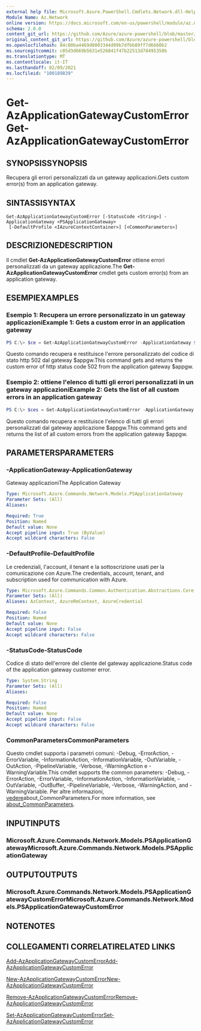 ```yaml
---
external help file: Microsoft.Azure.PowerShell.Cmdlets.Network.dll-Help.xml
Module Name: Az.Network
online version: https://docs.microsoft.com/en-us/powershell/module/az.network/get-azapplicationgatewaycustomerror
schema: 2.0.0
content_git_url: https://github.com/Azure/azure-powershell/blob/master/src/Network/Network/help/Get-AzApplicationGatewayCustomError.md
original_content_git_url: https://github.com/Azure/azure-powershell/blob/master/src/Network/Network/help/Get-AzApplicationGatewayCustomError.md
ms.openlocfilehash: 84c80ba4469d8003344d99b7dfbb89ff7d6660b2
ms.sourcegitcommit: c05d3d669b5631e526841f47b22513d78495350b
ms.translationtype: MT
ms.contentlocale: it-IT
ms.lasthandoff: 02/09/2021
ms.locfileid: "100189839"
---
```

# <span data-ttu-id="6fc72-101">Get-AzApplicationGatewayCustomError</span><span class="sxs-lookup"><span data-stu-id="6fc72-101">Get-AzApplicationGatewayCustomError</span></span>

## <span data-ttu-id="6fc72-102">SYNOPSIS</span><span class="sxs-lookup"><span data-stu-id="6fc72-102">SYNOPSIS</span></span>
<span data-ttu-id="6fc72-103">Recupera gli errori personalizzati da un gateway applicazioni.</span><span class="sxs-lookup"><span data-stu-id="6fc72-103">Gets custom error(s) from an application gateway.</span></span>

## <span data-ttu-id="6fc72-104">SINTASSI</span><span class="sxs-lookup"><span data-stu-id="6fc72-104">SYNTAX</span></span>

```
Get-AzApplicationGatewayCustomError [-StatusCode <String>] -ApplicationGateway <PSApplicationGateway>
 [-DefaultProfile <IAzureContextContainer>] [<CommonParameters>]
```

## <span data-ttu-id="6fc72-105">DESCRIZIONE</span><span class="sxs-lookup"><span data-stu-id="6fc72-105">DESCRIPTION</span></span>
<span data-ttu-id="6fc72-106">Il cmdlet **Get-AzApplicationGatewayCustomError** ottiene errori personalizzati da un gateway applicazione.</span><span class="sxs-lookup"><span data-stu-id="6fc72-106">The **Get-AzApplicationGatewayCustomError** cmdlet gets custom error(s) from an application gateway.</span></span>

## <span data-ttu-id="6fc72-107">ESEMPI</span><span class="sxs-lookup"><span data-stu-id="6fc72-107">EXAMPLES</span></span>

### <span data-ttu-id="6fc72-108">Esempio 1: Recupera un errore personalizzato in un gateway applicazioni</span><span class="sxs-lookup"><span data-stu-id="6fc72-108">Example 1: Gets a custom error in an application gateway</span></span>
```powershell
PS C:\> $ce = Get-AzApplicationGatewayCustomError -ApplicationGateway $appgw -StatusCode HttpStatus502
```

<span data-ttu-id="6fc72-109">Questo comando recupera e restituisce l'errore personalizzato del codice di stato http 502 dal gateway $appgw.</span><span class="sxs-lookup"><span data-stu-id="6fc72-109">This command gets and returns the custom error of http status code 502 from the application gateway $appgw.</span></span>

### <span data-ttu-id="6fc72-110">Esempio 2: ottiene l'elenco di tutti gli errori personalizzati in un gateway applicazioni</span><span class="sxs-lookup"><span data-stu-id="6fc72-110">Example 2: Gets the list of all custom errors in an application gateway</span></span>
```powershell
PS C:\> $ces = Get-AzApplicationGatewayCustomError -ApplicationGateway $appgw
```

<span data-ttu-id="6fc72-111">Questo comando recupera e restituisce l'elenco di tutti gli errori personalizzati dal gateway applicazione $appgw.</span><span class="sxs-lookup"><span data-stu-id="6fc72-111">This command gets and returns the list of all custom errors from the application gateway $appgw.</span></span>

## <span data-ttu-id="6fc72-112">PARAMETERS</span><span class="sxs-lookup"><span data-stu-id="6fc72-112">PARAMETERS</span></span>

### <span data-ttu-id="6fc72-113">-ApplicationGateway</span><span class="sxs-lookup"><span data-stu-id="6fc72-113">-ApplicationGateway</span></span>
<span data-ttu-id="6fc72-114">Gateway applicazioni</span><span class="sxs-lookup"><span data-stu-id="6fc72-114">The Application Gateway</span></span>

```yaml
Type: Microsoft.Azure.Commands.Network.Models.PSApplicationGateway
Parameter Sets: (All)
Aliases:

Required: True
Position: Named
Default value: None
Accept pipeline input: True (ByValue)
Accept wildcard characters: False
```

### <span data-ttu-id="6fc72-115">-DefaultProfile</span><span class="sxs-lookup"><span data-stu-id="6fc72-115">-DefaultProfile</span></span>
<span data-ttu-id="6fc72-116">Le credenziali, l'account, il tenant e la sottoscrizione usati per la comunicazione con Azure.</span><span class="sxs-lookup"><span data-stu-id="6fc72-116">The credentials, account, tenant, and subscription used for communication with Azure.</span></span>

```yaml
Type: Microsoft.Azure.Commands.Common.Authentication.Abstractions.Core.IAzureContextContainer
Parameter Sets: (All)
Aliases: AzContext, AzureRmContext, AzureCredential

Required: False
Position: Named
Default value: None
Accept pipeline input: False
Accept wildcard characters: False
```

### <span data-ttu-id="6fc72-117">-StatusCode</span><span class="sxs-lookup"><span data-stu-id="6fc72-117">-StatusCode</span></span>
<span data-ttu-id="6fc72-118">Codice di stato dell'errore del cliente del gateway applicazione.</span><span class="sxs-lookup"><span data-stu-id="6fc72-118">Status code of the application gateway customer error.</span></span>

```yaml
Type: System.String
Parameter Sets: (All)
Aliases:

Required: False
Position: Named
Default value: None
Accept pipeline input: False
Accept wildcard characters: False
```

### <span data-ttu-id="6fc72-119">CommonParameters</span><span class="sxs-lookup"><span data-stu-id="6fc72-119">CommonParameters</span></span>
<span data-ttu-id="6fc72-120">Questo cmdlet supporta i parametri comuni: -Debug, -ErrorAction, -ErrorVariable, -InformationAction, -InformationVariable, -OutVariable, -OutAction, -PipelineVariable, -Verbose, -WarningAction e -WarningVariable.</span><span class="sxs-lookup"><span data-stu-id="6fc72-120">This cmdlet supports the common parameters: -Debug, -ErrorAction, -ErrorVariable, -InformationAction, -InformationVariable, -OutVariable, -OutBuffer, -PipelineVariable, -Verbose, -WarningAction, and -WarningVariable.</span></span> <span data-ttu-id="6fc72-121">Per altre informazioni, [vedere](http://go.microsoft.com/fwlink/?LinkID=113216)about_CommonParameters.</span><span class="sxs-lookup"><span data-stu-id="6fc72-121">For more information, see [about_CommonParameters](http://go.microsoft.com/fwlink/?LinkID=113216).</span></span>

## <span data-ttu-id="6fc72-122">INPUT</span><span class="sxs-lookup"><span data-stu-id="6fc72-122">INPUTS</span></span>

### <span data-ttu-id="6fc72-123">Microsoft.Azure.Commands.Network.Models.PSApplicationGateway</span><span class="sxs-lookup"><span data-stu-id="6fc72-123">Microsoft.Azure.Commands.Network.Models.PSApplicationGateway</span></span>

## <span data-ttu-id="6fc72-124">OUTPUT</span><span class="sxs-lookup"><span data-stu-id="6fc72-124">OUTPUTS</span></span>

### <span data-ttu-id="6fc72-125">Microsoft.Azure.Commands.Network.Models.PSApplicationGatewayCustomError</span><span class="sxs-lookup"><span data-stu-id="6fc72-125">Microsoft.Azure.Commands.Network.Models.PSApplicationGatewayCustomError</span></span>

## <span data-ttu-id="6fc72-126">NOTE</span><span class="sxs-lookup"><span data-stu-id="6fc72-126">NOTES</span></span>

## <span data-ttu-id="6fc72-127">COLLEGAMENTI CORRELATI</span><span class="sxs-lookup"><span data-stu-id="6fc72-127">RELATED LINKS</span></span>

[<span data-ttu-id="6fc72-128">Add-AzApplicationGatewayCustomError</span><span class="sxs-lookup"><span data-stu-id="6fc72-128">Add-AzApplicationGatewayCustomError</span></span>](./Add-AzApplicationGatewayCustomError.md)

[<span data-ttu-id="6fc72-129">New-AzApplicationGatewayCustomError</span><span class="sxs-lookup"><span data-stu-id="6fc72-129">New-AzApplicationGatewayCustomError</span></span>](./New-AzApplicationGatewayCustomError.md)

[<span data-ttu-id="6fc72-130">Remove-AzApplicationGatewayCustomError</span><span class="sxs-lookup"><span data-stu-id="6fc72-130">Remove-AzApplicationGatewayCustomError</span></span>](./Remove-AzApplicationGatewayCustomError.md)

[<span data-ttu-id="6fc72-131">Set-AzApplicationGatewayCustomError</span><span class="sxs-lookup"><span data-stu-id="6fc72-131">Set-AzApplicationGatewayCustomError</span></span>](./Set-AzApplicationGatewayCustomError.md)
